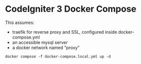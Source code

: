 # CodeIgniter 3 Docker Compose

This assumes:
- traefik for reverse proxy and SSL, configured inside docker-compose.yml
- an accessible mysql server
- a docker network named "proxy"

```
docker compose -f docker-compose.local.yml up -d
```